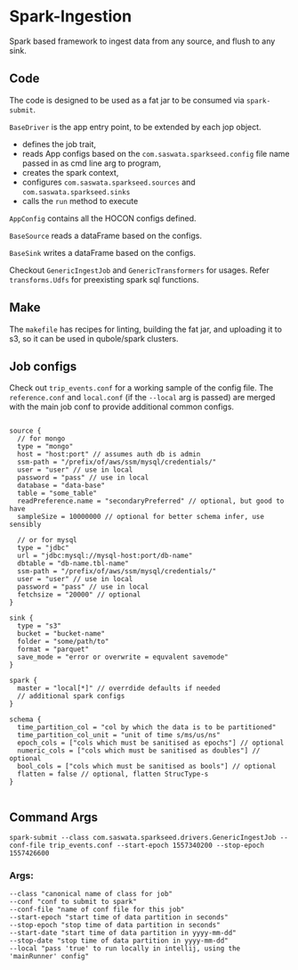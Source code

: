 # Spark-Ingestion

Spark based framework to ingest data from any source, and flush to any sink.

## Code

The code is designed to be used as a fat jar to be consumed via `spark-submit`.

`BaseDriver` is the app entry point, to be extended by each jop object.
* defines the job trait,
* reads App configs based on the `com.saswata.sparkseed.config` file name passed in as cmd line arg to program,
* creates the spark context,
* configures `com.saswata.sparkseed.sources` and `com.saswata.sparkseed.sinks`
* calls the `run` method to execute

`AppConfig` contains all the HOCON configs defined.

`BaseSource` reads a dataFrame based on the configs.

`BaseSink` writes a dataFrame based on the configs.

Checkout `GenericIngestJob` and `GenericTransformers` for usages.
Refer `transforms.Udfs` for preexisting spark sql functions. 

## Make

The `makefile`  has recipes for linting, building the fat jar, and uploading it to s3, so it can be used in qubole/spark clusters.

## Job configs

Check out `trip_events.conf` for a working sample of the config file.
The `reference.conf` and `local.conf` (if the `--local` arg is passed) are merged with the main job conf to provide additional common configs.

```hocon

source {
  // for mongo
  type = "mongo"
  host = "host:port" // assumes auth db is admin
  ssm-path = "/prefix/of/aws/ssm/mysql/credentials/"
  user = "user" // use in local
  password = "pass" // use in local
  database = "data-base"
  table = "some_table"
  readPreference.name = "secondaryPreferred" // optional, but good to have
  sampleSize = 10000000 // optional for better schema infer, use sensibly
  
  // or for mysql
  type = "jdbc"
  url = "jdbc:mysql://mysql-host:port/db-name"
  dbtable = "db-name.tbl-name"
  ssm-path = "/prefix/of/aws/ssm/mysql/credentials/"
  user = "user" // use in local
  password = "pass" // use in local
  fetchsize = "20000" // optional 
}

sink {
  type = "s3"
  bucket = "bucket-name"
  folder = "some/path/to"
  format = "parquet"
  save_mode = "error or overwrite = equvalent savemode"
}

spark {
  master = "local[*]" // overrdide defaults if needed
  // additional spark configs
}

schema {
  time_partition_col = "col by which the data is to be partitioned"
  time_partition_col_unit = "unit of time s/ms/us/ns"
  epoch_cols = ["cols which must be sanitised as epochs"] // optional
  numeric_cols = ["cols which must be sanitised as doubles"] // optional
  bool_cols = ["cols which must be sanitised as bools"] // optional
  flatten = false // optional, flatten StrucType-s
}


```

## Command Args
```
spark-submit --class com.saswata.sparkseed.drivers.GenericIngestJob --conf-file trip_events.conf --start-epoch 1557340200 --stop-epoch 1557426600
```
### Args:
```
--class "canonical name of class for job"
--conf "conf to submit to spark"
--conf-file "name of conf file for this job"
--start-epoch "start time of data partition in seconds"
--stop-epoch "stop time of data partition in seconds"
--start-date "start time of data partition in yyyy-mm-dd"
--stop-date "stop time of data partition in yyyy-mm-dd"
--local "pass 'true' to run locally in intellij, using the 'mainRunner' config"
```
